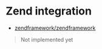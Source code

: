 # Zend integration

- [zendframework/zendframework](https://github.com/zendframework/zendframework)

> Not implemented yet
